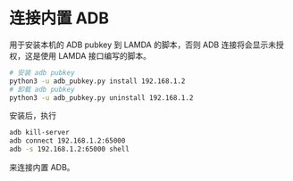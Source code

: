 # 连接内置 ADB

用于安装本机的 ADB pubkey 到 LAMDA 的脚本，否则 ADB 连接将会显示未授权，这是使用 LAMDA 接口编写的脚本。

```bash
# 安装 adb pubkey
python3 -u adb_pubkey.py install 192.168.1.2
# 卸载 adb pubkey
python3 -u adb_pubkey.py uninstall 192.168.1.2
```

安装后，执行
```bash
adb kill-server
adb connect 192.168.1.2:65000
adb -s 192.168.1.2:65000 shell
```
来连接内置 ADB。
